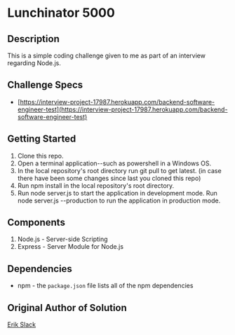 # Lunchinator 5000

## Description

This is a simple coding challenge given to me as part of an interview regarding Node.js.

## Challenge Specs

* [https://interview-project-17987.herokuapp.com/backend-software-engineer-test](https://interview-project-17987.herokuapp.com/backend-software-engineer-test)

## Getting Started

1. Clone this repo.
1. Open a terminal application--such as powershell in a Windows OS.
1. In the local repository's root directory run git pull to get latest. (in case there have been some changes since last you cloned this repo)
1. Run npm install in the local repository's root directory.
1. Run node server.js to start the application in development mode. Run node server.js --production to run the application in production mode.

## Components

1. Node.js - Server-side Scripting
1. Express - Server Module for Node.js

## Dependencies

* npm - the `package.json` file lists all of the npm dependencies

## Original Author of Solution

[Erik Slack](https://github.com/erik-slack/)